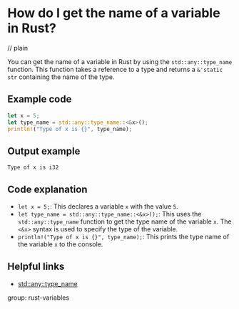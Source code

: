 # How do I get the name of a variable in Rust?
// plain

You can get the name of a variable in Rust by using the `std::any::type_name` function. This function takes a reference to a type and returns a `&'static str` containing the name of the type.

## Example code

```rust
let x = 5;
let type_name = std::any::type_name::<&x>();
println!("Type of x is {}", type_name);
```

## Output example

```
Type of x is i32
```

## Code explanation

- `let x = 5;`: This declares a variable `x` with the value `5`.
- `let type_name = std::any::type_name::<&x>();`: This uses the `std::any::type_name` function to get the type name of the variable `x`. The `<&x>` syntax is used to specify the type of the variable.
- `println!("Type of x is {}", type_name);`: This prints the type name of the variable `x` to the console.

## Helpful links
- [std::any::type_name](https://doc.rust-lang.org/std/any/fn.type_name.html)

group: rust-variables